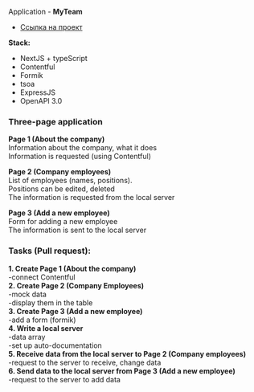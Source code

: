 Application - **MyTeam**

- [Ссылка на проект](https://myteam-nextjs-ts.vercel.app/)

**Stack:**

- NextJS + typeScript
- Contentful
- Formik
- tsoa
- ExpressJS
- OpenAPI 3.0

### Three-page application

**Page 1 (About the company)**  
Information about the company, what it does  
Information is requested (using Contentful)

**Page 2 (Company employees)**  
List of employees (names, positions).  
Positions can be edited, deleted  
The information is requested from the local server

**Page 3 (Add a new employee)**  
Form for adding a new employee  
The information is sent to the local server

### Tasks (Pull request):

**1. Create Page 1 (About the company)**  
-connect Contentful  
**2. Create Page 2 (Company Employees)**  
-mock data  
-display them in the table  
**3. Create Page 3 (Add a new employee)**  
-add a form (formik)  
**4. Write a local server**  
-data array  
-set up auto-documentation  
**5. Receive data from the local server to Page 2 (Company employees)**  
-request to the server to receive, change data  
**6. Send data to the local server from Page 3 (Add a new employee)**  
-request to the server to add data
